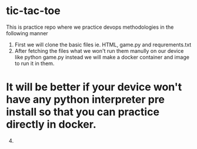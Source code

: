 # tic-tac-toe
This is practice repo where we practice devops methodologies in the following manner 
1. First we will clone the basic files ie. HTML, game.py and requrements.txt
2. After fetching the files what we won't run them manully on our device like python game.py instead we will make a docker container and image to run it in them.
# It will be better if your device won't have any python interpreter pre install so that you can practice directly in docker.
4. 
